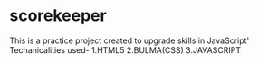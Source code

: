 # scorekeeper
This is a practice project created to upgrade skills in JavaScript'
Techanicalities used-
1.HTML5
2.BULMA(CSS)
3.JAVASCRIPT
